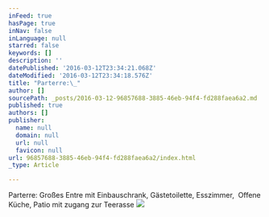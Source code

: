 ```yaml
---
inFeed: true
hasPage: true
inNav: false
inLanguage: null
starred: false
keywords: []
description: ''
datePublished: '2016-03-12T23:34:21.068Z'
dateModified: '2016-03-12T23:34:18.576Z'
title: "Parterre:\_"
author: []
sourcePath: _posts/2016-03-12-96857688-3885-46eb-94f4-fd288faea6a2.md
published: true
authors: []
publisher:
  name: null
  domain: null
  url: null
  favicon: null
url: 96857688-3885-46eb-94f4-fd288faea6a2/index.html
_type: Article

---
```

Parterre: Großes Entre mit Einbauschrank,
Gästetoilette, Esszimmer,  Offene Küche, Patio mit zugang zur
Teerasse
![](https://the-grid-user-content.s3-us-west-2.amazonaws.com/5ee2ed49-bd1a-481c-8f05-279c08e9414d.jpg)